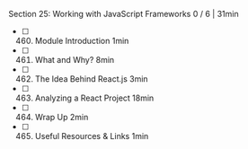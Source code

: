 Section 25: Working with JavaScript Frameworks 0 / 6 | 31min
- [ ] 460. Module Introduction 1min
- [ ] 461. What and Why? 8min
- [ ] 462. The Idea Behind React.js 3min
- [ ] 463. Analyzing a React Project 18min
- [ ] 464. Wrap Up 2min
- [ ] 465. Useful Resources & Links 1min
